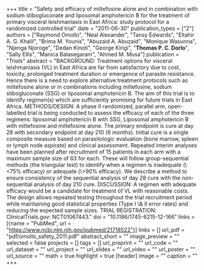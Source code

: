 +++
title = "Safety and efficacy of miltefosine alone and in combination with sodium stibogluconate and liposomal amphotericin B for the treatment of primary visceral leishmaniasis in East Africa: study protocol for a randomized controlled trial"
date = "2011-06-30"
publication_types = ["2"]
authors = ["Raymond Omollo", "Neal Alexander", "Tansy Edwards", "Eltahir A. G. Khalil", "Brima M. Younis", "Abuzaid A. Abuzaid", "Monique Wasunna", "Njenga Njoroge", "Dedan Kinoti", "George Kirigi", "**Thomas P. C. Dorlo**", "Sally Ellis", "Manica Balasegaram", "Ahmed M. Musa"]
publication = "_Trials_"
abstract = "BACKGROUND: Treatment options for visceral leishmaniasis (VL) in East Africa are far from satisfactory due to cost, toxicity, prolonged treatment duration or emergence of parasite resistance. Hence there is a need to explore alternative treatment protocols such as miltefosine alone or in combinations including miltefosine, sodium stibogluconate (SSG) or liposomal amphotericin B. The aim of this trial is to identify regimen(s) which are sufficiently promising for future trials in East Africa. METHODS/DESIGN: A phase II randomized, parallel arm, open-labelled trial is being conducted to assess the efficacy of each of the three regimens: liposomal amphotericin B with SSG, Liposomal amphotericin B with miltefosine and miltefosine alone. The primary endpoint is cure at day 28 with secondary endpoint at day 210 (6 months). Initial cure is a single composite measure based on parasitologic evaluation (bone marrow, spleen or lymph node aspirate) and clinical assessment. Repeated interim analyses have been planned after recruitment of 15 patients in each arm with a maximum sample size of 63 for each. These will follow group-sequential methods (the triangular test) to identify when a regimen is inadequate (\\<75% efficacy) or adequate (\\>90% efficacy). We describe a method to ensure consistency of the sequential analysis of day 28 cure with the non-sequential analysis of day 210 cure. DISCUSSION: A regimen with adequate efficacy would be a candidate for treatment of VL with reasonable costs. The design allows repeated testing throughout the trial recruitment period while maintaining good statistical properties (Type I \\& II error rates) and reducing the expected sample sizes. TRIAL REGISTRATION: ClinicalTrials.gov: NCT01067443."
doi = "10.1186/1745-6215-12-166"
links = [{name = "PubMed", url = "https://www.ncbi.nlm.nih.gov/pubmed/21718522"}]
links = []
url_pdf = "pdf/omollo_safety_2011.pdf"
abstract_short = ""
image_preview = ""
selected = false
projects = []
tags = []
url_preprint = ""
url_code = ""
url_dataset = ""
url_project = ""
url_slides = ""
url_video = ""
url_poster = ""
url_source = ""
math = true
highlight = true
[header]
image = ""
caption = ""
+++
